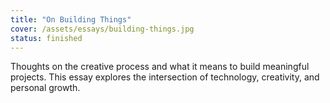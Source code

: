 ```yaml
---
title: "On Building Things"
cover: /assets/essays/building-things.jpg
status: finished
---
```


Thoughts on the creative process and what it means to build meaningful projects. This essay explores the intersection of technology, creativity, and personal growth.